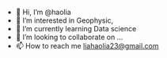 - 👋 Hi, I’m @haolia
- 👀 I’m interested in Geophysic, 
- 🌱 I’m currently learning Data science
- 💞️ I’m looking to collaborate on ...
- 📫 How to reach me liahaolia23@gmail.com

<!---
haolia/haolia is a ✨ special ✨ repository because its `README.md` (this file) appears on your GitHub profile.
You can click the Preview link to take a look at your changes.
--->
